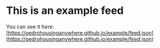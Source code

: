 # This is an example feed
You can see it here: [https://pedrohousinganywhere.github.io/example/feed.json](https://pedrohousinganywhere.github.io/example/feed.json)